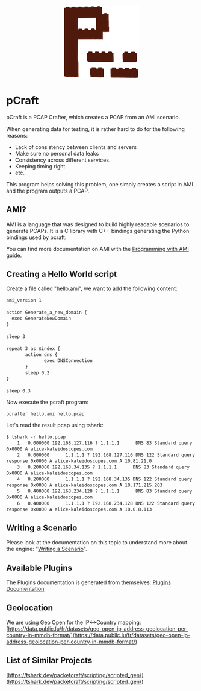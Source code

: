 <p align="center">
<img src="doc/pcraft-logo.png" width=200/>
</p>

pCraft
======

pCraft is a PCAP Crafter, which creates a PCAP from an AMI scenario.

When generating data for testing, it is rather hard to do for the following reasons:
- Lack of consistency between clients and servers
- Make sure no personal data leaks
- Consistency across different services.
- Keeping timing right
- etc.

This program helps solving this problem, one simply creates a script in AMI and the program outputs a PCAP.

AMI?
----

AMI is a language that was designed to build highly readable scenarios to generate PCAPs. It is a C library with C++ bindings generating
the Python bindings used by pcraft.

You can find more documentation on AMI with the [Programming with AMI][ami] guide.

Creating a Hello World script
-----------------------------

Create a file called "hello.ami", we want to add the following content:

```
ami_version 1

action Generate_a_new_domain {
  exec GenerateNewDomain
}

sleep 3

repeat 3 as $index {
       action dns {
       	      exec DNSConnection
       }
       sleep 0.2
}

sleep 0.3
```

Now execute the pcraft program:
```
pcrafter hello.ami hello.pcap
```

Let's read the result pcap using tshark:
```
$ tshark -r hello.pcap 
    1   0.000000 192.168.127.116 ? 1.1.1.1      DNS 83 Standard query 0x0000 A alice-kaleidoscopes.com
    2   0.000000      1.1.1.1 ? 192.168.127.116 DNS 122 Standard query response 0x0000 A alice-kaleidoscopes.com A 10.81.21.0
    3   0.200000 192.168.34.135 ? 1.1.1.1      DNS 83 Standard query 0x0000 A alice-kaleidoscopes.com
    4   0.200000      1.1.1.1 ? 192.168.34.135 DNS 122 Standard query response 0x0000 A alice-kaleidoscopes.com A 10.171.215.203
    5   0.400000 192.168.234.128 ? 1.1.1.1      DNS 83 Standard query 0x0000 A alice-kaleidoscopes.com
    6   0.400000      1.1.1.1 ? 192.168.234.128 DNS 122 Standard query response 0x0000 A alice-kaleidoscopes.com A 10.0.8.113
```

Writing a Scenario
------------------

Please look at the documentation on this topic to understand more about the engine: "[Writing a Scenario][scenario]".


Available Plugins
-----------------

The Plugins documentation is generated from themselves: [Plugins Documentation][plugins]


Geolocation
-----------

We are using Geo Open for the IP<->Country mapping: [https://data.public.lu/fr/datasets/geo-open-ip-address-geolocation-per-country-in-mmdb-format/](https://data.public.lu/fr/datasets/geo-open-ip-address-geolocation-per-country-in-mmdb-format/)


List of Similar Projects
------------------------

[https://tshark.dev/packetcraft/scripting/scripted_gen/](https://tshark.dev/packetcraft/scripting/scripted_gen/)


[scenario]: doc/scenario.md
[plugins]: doc/plugins.md
[ami]: ami/doc/ami-guide.txt
